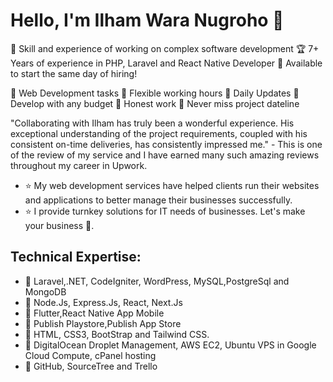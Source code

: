 
# Hello, I'm Ilham Wara Nugroho 👋
<p>
🚀 Skill and experience of working on complex software development
🏆 7+ Years of experience in PHP, Laravel and React Native Developer
📅 Available to start the same day of hiring!

🚀 Web Development tasks  🚀 Flexible working hours 🚀 Daily Updates 🚀 Develop with any budget 🚀 Honest work 🚀 Never miss project dateline

"Collaborating with Ilham has truly been a wonderful experience. His exceptional understanding of the project requirements, coupled with his consistent on-time deliveries, has consistently impressed me." - This is one of the review of my service and I have earned many such amazing reviews throughout my career in Upwork.
</p>

- ⭐ My web development services have helped clients run their websites and applications to better manage their businesses successfully.
- ⭐ I provide turnkey solutions for IT needs of businesses. Let's make your business 🚀.

## Technical Expertise:
- 🚀 Laravel,.NET, CodeIgniter, WordPress, MySQL,PostgreSql and MongoDB
- 🚀 Node.Js, Express.Js, React, Next.Js
- 🚀 Flutter,React Native App Mobile
- 🚀 Publish Playstore,Publish App Store
- 🚀 HTML, CSS3, BootStrap and Tailwind CSS.
- 🚀 DigitalOcean Droplet Management, AWS EC2, Ubuntu VPS in Google Cloud Compute, cPanel hosting
- 🚀 GitHub, SourceTree and Trello